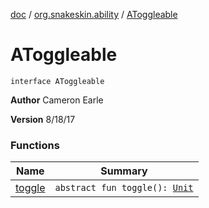 [doc](../../index.md) / [org.snakeskin.ability](../index.md) / [AToggleable](./index.md)

# AToggleable

`interface AToggleable`

**Author**
Cameron Earle

**Version**
8/18/17

### Functions

| Name | Summary |
|---|---|
| [toggle](toggle.md) | `abstract fun toggle(): `[`Unit`](https://kotlinlang.org/api/latest/jvm/stdlib/kotlin/-unit/index.html) |
